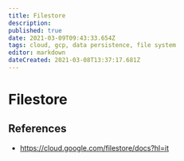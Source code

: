 ```yaml
---
title: Filestore
description: 
published: true
date: 2021-03-09T09:43:33.654Z
tags: cloud, gcp, data persistence, file system
editor: markdown
dateCreated: 2021-03-08T13:37:17.681Z
---
```


# Filestore

## References

- https://cloud.google.com/filestore/docs?hl=it
